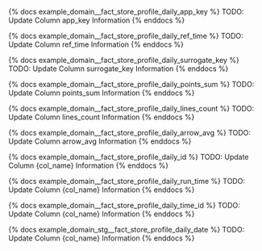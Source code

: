 
{% docs example_domain__fact_store_profile_daily_app_key %}
TODO: Update Column app_key Information
{% enddocs %}

{% docs example_domain__fact_store_profile_daily_ref_time %}
TODO: Update Column ref_time Information
{% enddocs %}

{% docs example_domain__fact_store_profile_daily_surrogate_key %}
TODO: Update Column surrogate_key Information
{% enddocs %}

{% docs example_domain__fact_store_profile_daily_points_sum %}
TODO: Update Column points_sum Information
{% enddocs %}

{% docs example_domain__fact_store_profile_daily_lines_count %}
TODO: Update Column lines_count Information
{% enddocs %}

{% docs example_domain__fact_store_profile_daily_arrow_avg %}
TODO: Update Column arrow_avg Information
{% enddocs %}

{% docs example_domain__fact_store_profile_daily_id %}
TODO: Update Column {col_name} Information
{% enddocs %}

{% docs example_domain__fact_store_profile_daily_run_time %}
TODO: Update Column {col_name} Information
{% enddocs %}

{% docs example_domain__fact_store_profile_daily_time_id %}
TODO: Update Column {col_name} Information
{% enddocs %}

{% docs example_domain_stg__fact_store_profile_daily_date %}
TODO: Update Column {col_name} Information
{% enddocs %}
